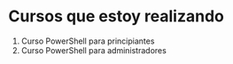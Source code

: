 # Cursos que estoy realizando

1. Curso PowerShell para principiantes
2. Curso PowerShell para administradores
